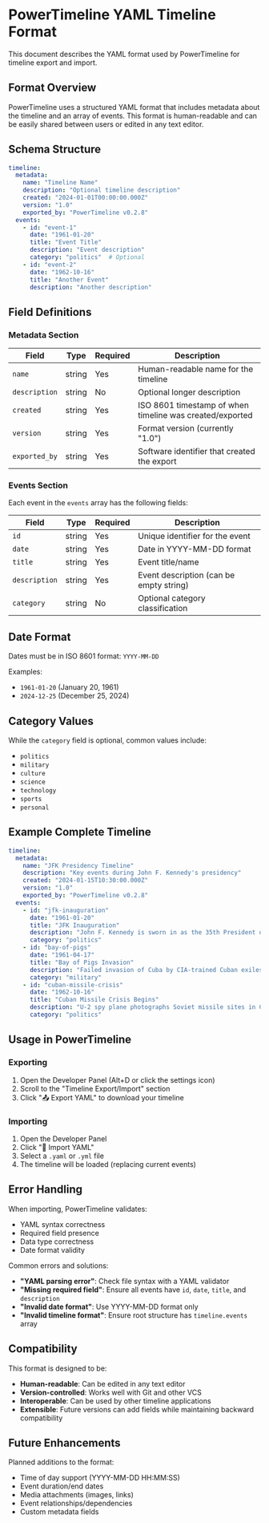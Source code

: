 # PowerTimeline YAML Timeline Format

This document describes the YAML format used by PowerTimeline for timeline export and import.

## Format Overview

PowerTimeline uses a structured YAML format that includes metadata about the timeline and an array of events. This format is human-readable and can be easily shared between users or edited in any text editor.

## Schema Structure

```yaml
timeline:
  metadata:
    name: "Timeline Name"
    description: "Optional timeline description"
    created: "2024-01-01T00:00:00.000Z"
    version: "1.0"
    exported_by: "PowerTimeline v0.2.8"
  events:
    - id: "event-1"
      date: "1961-01-20"
      title: "Event Title"
      description: "Event description"
      category: "politics"  # Optional
    - id: "event-2"
      date: "1962-10-16"
      title: "Another Event"
      description: "Another description"
```

## Field Definitions

### Metadata Section

| Field | Type | Required | Description |
|-------|------|----------|-------------|
| `name` | string | Yes | Human-readable name for the timeline |
| `description` | string | No | Optional longer description |
| `created` | string | Yes | ISO 8601 timestamp of when timeline was created/exported |
| `version` | string | Yes | Format version (currently "1.0") |
| `exported_by` | string | Yes | Software identifier that created the export |

### Events Section

Each event in the `events` array has the following fields:

| Field | Type | Required | Description |
|-------|------|----------|-------------|
| `id` | string | Yes | Unique identifier for the event |
| `date` | string | Yes | Date in YYYY-MM-DD format |
| `title` | string | Yes | Event title/name |
| `description` | string | Yes | Event description (can be empty string) |
| `category` | string | No | Optional category classification |

## Date Format

Dates must be in ISO 8601 format: `YYYY-MM-DD`

Examples:
- `1961-01-20` (January 20, 1961)
- `2024-12-25` (December 25, 2024)

## Category Values

While the `category` field is optional, common values include:
- `politics`
- `military`
- `culture`
- `science`
- `technology`
- `sports`
- `personal`

## Example Complete Timeline

```yaml
timeline:
  metadata:
    name: "JFK Presidency Timeline"
    description: "Key events during John F. Kennedy's presidency"
    created: "2024-01-15T10:30:00.000Z"
    version: "1.0"
    exported_by: "PowerTimeline v0.2.8"
  events:
    - id: "jfk-inauguration"
      date: "1961-01-20"
      title: "JFK Inauguration"
      description: "John F. Kennedy is sworn in as the 35th President of the United States"
      category: "politics"
    - id: "bay-of-pigs"
      date: "1961-04-17"
      title: "Bay of Pigs Invasion"
      description: "Failed invasion of Cuba by CIA-trained Cuban exiles"
      category: "military"
    - id: "cuban-missile-crisis"
      date: "1962-10-16"
      title: "Cuban Missile Crisis Begins"
      description: "U-2 spy plane photographs Soviet missile sites in Cuba"
      category: "politics"
```

## Usage in PowerTimeline

### Exporting
1. Open the Developer Panel (Alt+D or click the settings icon)
2. Scroll to the "Timeline Export/Import" section
3. Click "📤 Export YAML" to download your timeline

### Importing
1. Open the Developer Panel
2. Click "📁 Import YAML"
3. Select a `.yaml` or `.yml` file
4. The timeline will be loaded (replacing current events)

## Error Handling

When importing, PowerTimeline validates:
- YAML syntax correctness
- Required field presence
- Data type correctness
- Date format validity

Common errors and solutions:
- **"YAML parsing error"**: Check file syntax with a YAML validator
- **"Missing required field"**: Ensure all events have `id`, `date`, `title`, and `description`
- **"Invalid date format"**: Use YYYY-MM-DD format only
- **"Invalid timeline format"**: Ensure root structure has `timeline.events` array

## Compatibility

This format is designed to be:
- **Human-readable**: Can be edited in any text editor
- **Version-controlled**: Works well with Git and other VCS
- **Interoperable**: Can be used by other timeline applications
- **Extensible**: Future versions can add fields while maintaining backward compatibility

## Future Enhancements

Planned additions to the format:
- Time of day support (YYYY-MM-DD HH:MM:SS)
- Event duration/end dates
- Media attachments (images, links)
- Event relationships/dependencies
- Custom metadata fields